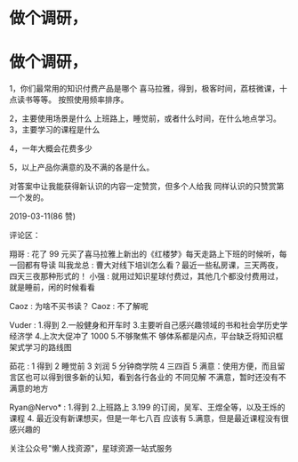 # 做个调研，

# 做个调研，

1，你们最常用的知识付费产品是哪个 喜马拉雅，得到，极客时间，荔枝微课，十点读书等等。 按照使用频率排序。

2，主要使用场景是什么 上班路上，睡觉前，或者什么时间，在什么地点学习。 3，主要学习的课程是什么

4，一年大概会花费多少

5，以上产品你满意的及不满的各是什么。

对答案中让我能获得新认识的内容一定赞赏，但多个人给我 同样认识的只赞赏第一个发的。

2019-03-11(86 赞)

评论区：

翔哥 : 花了 99 元买了喜马拉雅上新出的《红楼梦》每天走路上下班的时候听，每一回都有导读 叫我龙总 : 曹大对线下培训怎么看？最近一些私房课，三天两夜，四天三夜那种形式的！ 小强 : 就用过知识星球付费过，其他几个都没付费用过，就是睡前，闲的时候看看

Caoz : 为啥不买书读？ Caoz : 不了解呢

Vuder : 1.得到 2.一般健身和开车时 3.主要听自己感兴趣领域的书和社会学历史学经济学 4.上次大促冲了 1000 5.不够聚焦不 够体系都是闪点，平台缺乏将知识框架式学习的路线图

茹花 : 1 得到 2 睡觉前 3 刘润 5 分钟商学院 4 三四百 5 满意：使用方便，而且留言区也可以得到很多新的认知，看到各行各业的 不同见解 不满意，暂时还没有不满意的地方

Ryan@Nervo* : 1.得到 2.上班路上 3.199 的订阅，吴军、王煜全等，以及王烁的课程 4\. 最近没有新课想买，但是一年七八百 应该有 5.满意，但是最近课程没有很感兴趣的

关注公众号"懒人找资源"，星球资源一站式服务